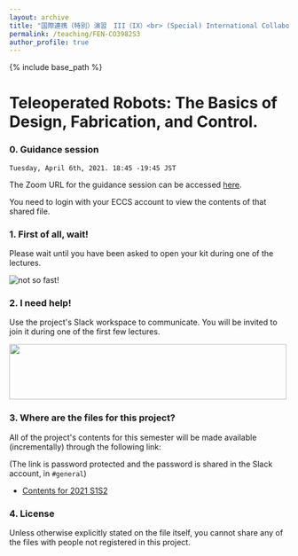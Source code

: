 ```yaml
---
layout: archive
title: "国際連携（特別）演習　III（IX）<br> (Special) International Collaborative Pratice III（IX）"
permalink: /teaching/FEN-CO3982S3
author_profile: true
---
```


{% include base_path %}

# Teleoperated Robots: The Basics of Design, Fabrication, and Control.

### 0. Guidance session
`Tuesday, April 6th, 2021. 18:45 -19:45 JST`

The Zoom URL for the guidance session can be accessed [here](https://docs.google.com/spreadsheets/d/1g2D7VI8289Sp-CsvNIQIXRBak7iLBe9DaNbk2h8BfEA/edit?usp=sharing).

You need to login with your ECCS account to view the contents of that shared file.


### 1. First of all, wait!
Please wait until you have been asked to open your kit during one of the lectures.

![not so fast!](https://user-images.githubusercontent.com/46012516/111438785-ffdc7d80-8747-11eb-8265-1794c4f04d99.gif)

### 2. I need help!
Use the project's Slack workspace to communicate. You will be invited to join it during one of the first few lectures.

<img src="https://user-images.githubusercontent.com/46012516/111440458-b5f49700-8749-11eb-8834-e48fa903b72c.gif" width="500" height="100">

### 3. Where are the files for this project?

All of the project's contents for this semester will be made available (incrementally) through the following link:

(The link is password protected and the password is shared in the Slack account, in `#general`)

- [Contents for 2021 S1S2](http://u.pc.cd/zPP7)

### 4. License
Unless otherwise explicitly stated on the file itself, you cannot share any of the files with people not registered in this project. 
